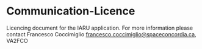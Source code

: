 # Communication-Licence
Licencing document for the IARU application. For more information please contact Francesco Coccimiglio francesco.coccimiglio@spaceconcordia.ca, VA2FCO
